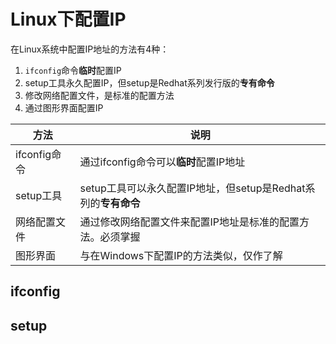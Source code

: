 # Linux下配置IP

在Linux系统中配置IP地址的方法有4种：

1. ```ifconfig```命令**临时**配置IP
2. setup工具永久配置IP，但setup是Redhat系列发行版的**专有命令**
3. 修改网络配置文件，是标准的配置方法
4. 通过图形界面配置IP

| 方法 | 说明 |
| -- | -- |
| ifconfig命令 | 通过ifconfig命令可以**临时**配置IP地址 |
| setup工具 | setup工具可以永久配置IP地址，但setup是Redhat系列的**专有命令** |
| 网络配置文件 | 通过修改网络配置文件来配置IP地址是标准的配置方法。必须掌握 |
| 图形界面 | 与在Windows下配置IP的方法类似，仅作了解 |

## ifconfig

## setup